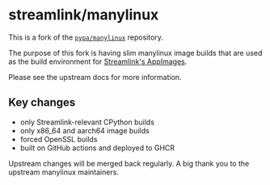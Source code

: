 # streamlink/manylinux

This is a fork of the [`pypa/manylinux`](https://github.com/pypa/manylinux) repository.

The purpose of this fork is having slim manylinux image builds that are used as the build environment
for [Streamlink's AppImages](https://github.com/streamlink/streamlink-appimage).

Please see the upstream docs for more information.

## Key changes

- only Streamlink-relevant CPython builds
- only x86\_64 and aarch64 image builds
- forced OpenSSL builds
- built on GitHub actions and deployed to GHCR

Upstream changes will be merged back regularly. A big thank you to the upstream manylinux maintainers.
